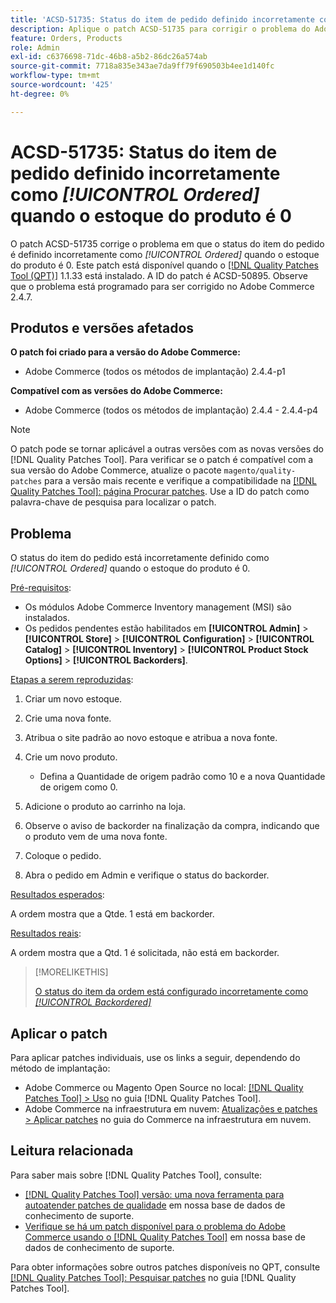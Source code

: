 ```yaml
---
title: 'ACSD-51735: Status do item de pedido definido incorretamente como *[!UICONTROL Ordered]* quando o estoque de produtos é 0'
description: Aplique o patch ACSD-51735 para corrigir o problema do Adobe Commerce em que o status do item do pedido é definido incorretamente como *[!UICONTROL Ordered]* quando o estoque do produto é 0.
feature: Orders, Products
role: Admin
exl-id: c6376698-71dc-46b8-a5b2-86dc26a574ab
source-git-commit: 7718a835e343ae7da9ff79f690503b4ee1d140fc
workflow-type: tm+mt
source-wordcount: '425'
ht-degree: 0%

---
```


# ACSD-51735: Status do item de pedido definido incorretamente como *[!UICONTROL Ordered]* quando o estoque do produto é 0

O patch ACSD-51735 corrige o problema em que o status do item do pedido é definido incorretamente como *[!UICONTROL Ordered]* quando o estoque do produto é 0. Este patch está disponível quando o [[!DNL Quality Patches Tool (QPT)]](/help/announcements/adobe-commerce-announcements/magento-quality-patches-released-new-tool-to-self-serve-quality-patches.md) 1.1.33 está instalado. A ID do patch é ACSD-50895. Observe que o problema está programado para ser corrigido no Adobe Commerce 2.4.7.

## Produtos e versões afetados

**O patch foi criado para a versão do Adobe Commerce:**

* Adobe Commerce (todos os métodos de implantação) 2.4.4-p1

**Compatível com as versões do Adobe Commerce:**

* Adobe Commerce (todos os métodos de implantação) 2.4.4 - 2.4.4-p4

>[!NOTE]
>
>O patch pode se tornar aplicável a outras versões com as novas versões do [!DNL Quality Patches Tool]. Para verificar se o patch é compatível com a sua versão do Adobe Commerce, atualize o pacote `magento/quality-patches` para a versão mais recente e verifique a compatibilidade na [[!DNL Quality Patches Tool]: página Procurar patches](https://experienceleague.adobe.com/tools/commerce-quality-patches/index.html?lang=pt-BR). Use a ID do patch como palavra-chave de pesquisa para localizar o patch.

## Problema

O status do item do pedido está incorretamente definido como *[!UICONTROL Ordered]* quando o estoque do produto é 0.

<u>Pré-requisitos</u>:

* Os módulos Adobe Commerce Inventory management (MSI) são instalados.
* Os pedidos pendentes estão habilitados em **[!UICONTROL Admin]** > **[!UICONTROL Store]** > **[!UICONTROL Configuration]** > **[!UICONTROL Catalog]** > **[!UICONTROL Inventory]** > **[!UICONTROL Product Stock Options]** > **[!UICONTROL Backorders]**.

<u>Etapas a serem reproduzidas</u>:

1. Criar um novo estoque.
1. Crie uma nova fonte.
1. Atribua o site padrão ao novo estoque e atribua a nova fonte.
1. Crie um novo produto.

   * Defina a Quantidade de origem padrão como 10 e a nova Quantidade de origem como 0.

1. Adicione o produto ao carrinho na loja.
1. Observe o aviso de backorder na finalização da compra, indicando que o produto vem de uma nova fonte.
1. Coloque o pedido.
1. Abra o pedido em Admin e verifique o status do backorder.

<u>Resultados esperados</u>:

A ordem mostra que a Qtde. 1 está em backorder.

<u>Resultados reais</u>:

A ordem mostra que a Qtd. 1 é solicitada, não está em backorder.

>[!MORELIKETHIS]
>
>[O status do item da ordem está configurado incorretamente como *[!UICONTROL Backordered]*](/help/support-tools/patches-available-in-qpt-tool/v1-1-33/acsd-51408-order-item-status-is-set-to-backordered.md)

## Aplicar o patch

Para aplicar patches individuais, use os links a seguir, dependendo do método de implantação:

* Adobe Commerce ou Magento Open Source no local: [[!DNL Quality Patches Tool] > Uso](https://experienceleague.adobe.com/docs/commerce-operations/tools/quality-patches-tool/usage.html?lang=pt-BR) no guia [!DNL Quality Patches Tool].
* Adobe Commerce na infraestrutura em nuvem: [Atualizações e patches > Aplicar patches](https://experienceleague.adobe.com/docs/commerce-cloud-service/user-guide/develop/upgrade/apply-patches.html?lang=pt-BR) no guia do Commerce na infraestrutura em nuvem.

## Leitura relacionada

Para saber mais sobre [!DNL Quality Patches Tool], consulte:

* [[!DNL Quality Patches Tool] versão: uma nova ferramenta para autoatender patches de qualidade](/help/announcements/adobe-commerce-announcements/magento-quality-patches-released-new-tool-to-self-serve-quality-patches.md) em nossa base de dados de conhecimento de suporte.
* [Verifique se há um patch disponível para o problema do Adobe Commerce usando o [!DNL Quality Patches Tool]](/help/support-tools/patches-available-in-qpt-tool/check-patch-for-magento-issue-with-magento-quality-patches.md) em nossa base de dados de conhecimento de suporte.

Para obter informações sobre outros patches disponíveis no QPT, consulte [[!DNL Quality Patches Tool]: Pesquisar patches](https://experienceleague.adobe.com/tools/commerce-quality-patches/index.html?lang=pt-BR) no guia [!DNL Quality Patches Tool].
